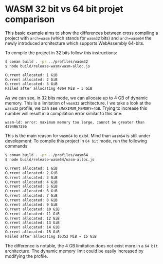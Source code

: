 # WASM 32 bit vs 64 bit projet comparison


This basic example aims to show the differences between cross compiling a project with `arch=wasm` (which stands for `wasm32` bits)
and `arch=wasm64` the newly introduced architecture which supports WebAssembly 64-bits.


To compile the project in 32 bits follow this instructions:

```sh
$ conan build . -pr ../profiles/wasm32
$ node build/release-wasm/wasm-alloc.js

Current allocated: 1 GiB
Current allocated: 2 GiB
Current allocated: 3 GiB
Failed after allocating 4064 MiB ~ 3 GiB
```

As we can see, in 32 bits mode, we can allocate up to 4 GB of dynamic memory. This is a limitation of `wasm32` architecture.
I we take a look at the `wasm32` profile, we can see `sMAXIMUM_MEMORY=4GB`. Trying to increase this number will result in a compilation error similar to this one:

```
wasm-ld: error: maximum memory too large, cannot be greater than 4294967296
```

This is the main reason for `wasm64` to exist. Mind than `wasm64` is still under development:
To compile this project in `64 bit` mode, run the following commands:

```sh
$ conan build . -pr ../profiles/wasm64
$ node build/release-wasm64/wasm-alloc.js

Current allocated: 1 GiB
Current allocated: 2 GiB
Current allocated: 3 GiB
Current allocated: 4 GiB
Current allocated: 5 GiB
Current allocated: 6 GiB
Current allocated: 7 GiB
Current allocated: 8 GiB
Current allocated: 9 GiB
Current allocated: 10 GiB
Current allocated: 11 GiB
Current allocated: 12 GiB
Current allocated: 13 GiB
Current allocated: 14 GiB
Current allocated: 15 GiB
Failed after allocating 16352 MiB ~ 15 GiB
```

The difference is notable, the 4 GB limitation does not exist more in a `64 bit` architecture.
The dynamic memory limit could be easily increased by modifying the profile.

